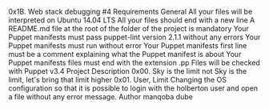 0x1B. Web stack debugging #4
Requirements
General
All your files will be interpreted on Ubuntu 14.04 LTS
All your files should end with a new line
A README.md file at the root of the folder of the project is mandatory
Your Puppet manifests must pass puppet-lint version 2.1.1 without any errors
Your Puppet manifests must run without error
Your Puppet manifests first line must be a comment explaining what the Puppet manifest is about
Your Puppet manifests files must end with the extension .pp
Files will be checked with Puppet v3.4
Project	Description
0x00. Sky is the limit not	Sky is the limit, let's bring that limit higher
0x01. User, Limit	Changing the OS configuration so that it is possible to login with the holberton user and open a file without any error message.
Author
manqoba dube
